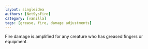 ```yaml
---
layout: singleidea
authors: [NetSysFire]
category: [vanilla]
tags: [grease, fire, damage adjustments]
---
```

Fire damage is amplified for any creature who has greased fingers or equipment.
